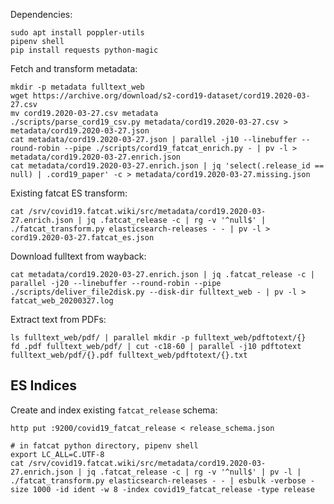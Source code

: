 
Dependencies:

    sudo apt install poppler-utils
    pipenv shell
    pip install requests python-magic

Fetch and transform metadata:

    mkdir -p metadata fulltext_web
    wget https://archive.org/download/s2-cord19-dataset/cord19.2020-03-27.csv
    mv cord19.2020-03-27.csv metadata
    ./scripts/parse_cord19_csv.py metadata/cord19.2020-03-27.csv > metadata/cord19.2020-03-27.json
    cat metadata/cord19.2020-03-27.json | parallel -j10 --linebuffer --round-robin --pipe ./scripts/cord19_fatcat_enrich.py - | pv -l > metadata/cord19.2020-03-27.enrich.json
    cat metadata/cord19.2020-03-27.enrich.json | jq 'select(.release_id == null) | .cord19_paper' -c > metadata/cord19.2020-03-27.missing.json

Existing fatcat ES transform:

    cat /srv/covid19.fatcat.wiki/src/metadata/cord19.2020-03-27.enrich.json | jq .fatcat_release -c | rg -v '^null$' | ./fatcat_transform.py elasticsearch-releases - - | pv -l > cord19.2020-03-27.fatcat_es.json

Download fulltext from wayback:

    cat metadata/cord19.2020-03-27.enrich.json | jq .fatcat_release -c | parallel -j20 --linebuffer --round-robin --pipe ./scripts/deliver_file2disk.py --disk-dir fulltext_web - | pv -l > fatcat_web_20200327.log

Extract text from PDFs:

    ls fulltext_web/pdf/ | parallel mkdir -p fulltext_web/pdftotext/{}
    fd .pdf fulltext_web/pdf/ | cut -c18-60 | parallel -j10 pdftotext fulltext_web/pdf/{}.pdf fulltext_web/pdftotext/{}.txt

## ES Indices

Create and index existing `fatcat_release` schema:

    http put :9200/covid19_fatcat_release < release_schema.json

    # in fatcat python directory, pipenv shell
    export LC_ALL=C.UTF-8
    cat /srv/covid19.fatcat.wiki/src/metadata/cord19.2020-03-27.enrich.json | jq .fatcat_release -c | rg -v '^null$' | pv -l | ./fatcat_transform.py elasticsearch-releases - - | esbulk -verbose -size 1000 -id ident -w 8 -index covid19_fatcat_release -type release
